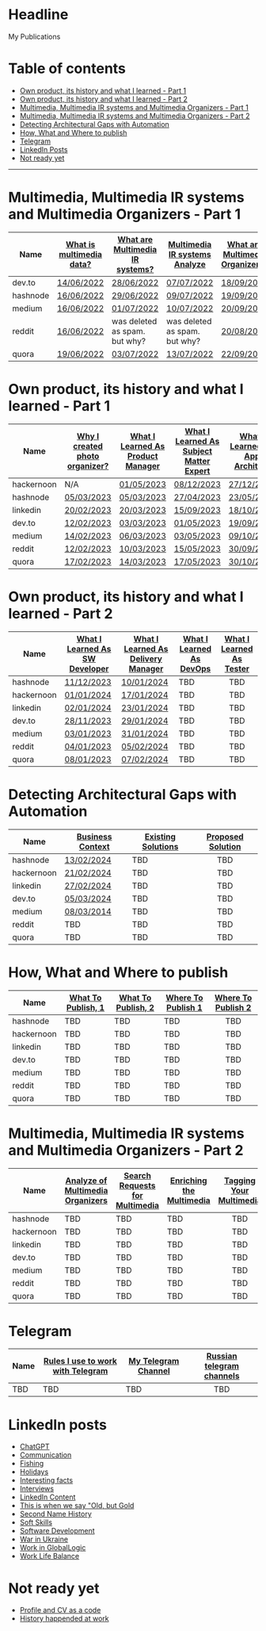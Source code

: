 # Headline
My Publications

# Table of contents
- [Own product, its history and what I learned - Part 1](./MyPublications.md#own-product-its-history-and-what-i-learned---part-1)
- [Own product, its history and what I learned - Part 2](./MyPublications.md#own-product-its-history-and-what-i-learned---part-2)
- [Multimedia, Multimedia IR systems and Multimedia Organizers - Part 1](./MyPublications.md#multimedia-multimedia-ir-systems-and-multimedia-organizers---part-1)
- [Multimedia, Multimedia IR systems and Multimedia Organizers - Part 2](./MyPublications.md#multimedia-multimedia-ir-systems-and-multimedia-organizers---part-2)
- [Detecting Architectural Gaps with Automation](./MyPublications.md#detecting-architectural-gaps-with-automation)
- [How, What and Where to publish](./MyPublications.md#how-what-and-where-to-publish)
- [Telegram](./MyPublications.md#telegram)
- [LinkedIn Posts](./MyPublications.md#linkedin-posts)
- [Not ready yet](./MyPublications.md#not-ready-yet)

---

# Multimedia, Multimedia IR systems and Multimedia Organizers - Part 1
|Name       |[What is multimedia data?](./MultimediaData.md)|[What are Multimedia IR systems?](./MultimediaIRSystems.md)|[Multimedia IR systems Analyze](./MultimediaIRSystemsAnalyze.md)|[What are Multimedia Organizers?](./MultimediaOrganizers.md)|
|-----------|-----------------------------------------------|-----------------------------------------------------------|----------------------------------------------------------------|:------------------------------------------------------------:|
|dev.to     |[14/06/2022](https://dev.to/dimanikulin/what-is-multimedia-data-111f)|[28/06/2022](https://dev.to/dimanikulin/what-are-multimedia-ir-systems-5c7nv)|[07/07/2022](https://dev.to/dimanikulin/multimedia-ir-systems-analyze-4e17)|[18/09/2022](https://dev.to/dimanikulin/what-are-the-photo-organizers-1na9)|
|hashnode   |[16/06/2022](https://dimanikulin.hashnode.dev/what-is-multimedia-data)|[29/06/2022](https://dimanikulin.hashnode.dev/what-are-multimedia-ir-systems)|[09/07/2022](https://dimanikulin.hashnode.dev/multimedia-ir-systems-analyze)|[19/09/2022](https://dimanikulin.hashnode.dev/what-are-the-photo-organizers)|
|medium     |[16/06/2022](https://medium.com/@dimanikulin_43511/what-is-multimedia-data-16c2bfdb3829)|[01/07/2022](https://medium.com/@dimanikulin_43511/what-are-multimedia-ir-systems-531366920642)|[10/07/2022](https://medium.com/@dimanikulin_43511/multimedia-ir-systems-analyze-67d40a5537c5)|[20/09/2022](https://medium.com/@dimanikulin_43511/multimedia-organizers-functions-e8def4e7d550)|
|reddit     |[16/06/2022](https://www.reddit.com/r/fva/comments/ve7188/what_is_multimedia_data/)|was deleted as spam. but why?|was deleted as spam. but why?|[20/08/2022](https://www.reddit.com/r/fva/comments/xkum82/what_are_the_multimedia_organizers/)|
|quora      |[19/06/2022](https://www.quora.com/profile/Dima-Nikulin-2/What-is-Multimedia-Data-We-live-in-the-digital-data-era-and-growing-of-the-Internet-gives-us-a-possibility-to-find-th)|[03/07/2022](https://www.quora.com/profile/Dima-Nikulin-2/What-are-Multimedia-IR-Systems-Lets-briefly-overview-the-Multimedia-IR-systems-According-to-the-Wikipedia-https)|[13/07/2022](https://www.quora.com/profile/Dima-Nikulin-2/Multimedia-IR-Systems-analyze-Let-us-compare-several-multimedia-IR-systems-by-covering-requirements-and-needs-we-identi)|[22/09/2022](https://www.quora.com/profile/Dima-Nikulin-2/What-are-the-Multimedia-Organizers-Multimedia-Organizers-functions-They-currently-perform-the-search-in-photo-set)|

# Own product, its history and what I learned - Part 1
|Name       |[Why I created photo organizer?](./WhyCreatedPhotoOrganizer.md)|[What I Learned As Product Manager](./WhatILearnedAsProductManager.md)|[What I Learned As Subject Matter Expert](./WhatILearnedAsSubjectMatterExpert.md)|[What I Learned As App Architect](./WhatILearnedAsAppArchitect.md)|
|-----------|---------------------------------------------------------------|----------------------------------------------------------------------|---------------------------------------------------------------------------------|:----------------------------------------------------------------:|
|hackernoon |N/A|[01/05/2023](https://hackernoon.com/why-i-decided-to-create-a-photo-organizer-and-what-i-learned-as-a-result)|[08/12/2023](https://hackernoon.com/what-i-learned-as-a-subject-matter-expert-while-creating-my-product)|[27/12/2023](https://hackernoon.com/everything-i-learned-as-an-application-architect-while-creating-my-product)|
|hashnode   |[05/03/2023](https://dimanikulin.hashnode.dev/why-i-decided-to-create-my-photo-organizer)|[05/03/2023](https://dimanikulin.hashnode.dev/what-i-learned-as-a-product-manager-while-creating-my-product)|[27/04/2023](https://dimanikulin.hashnode.dev/what-i-learned-as-a-subject-matter-expert-while-creating-my-product)|[23/05/2023](https://dimanikulin.hashnode.dev/what-i-learned-as-an-application-architect-while-creating-my-product)|
|linkedin   |[20/02/2023](https://www.linkedin.com/posts/dimanikulin_productengineering-photos-activity-7034072973523193856-MvF4?utm_source=share&utm_medium=member_desktop)|[20/03/2023](https://www.linkedin.com/posts/dimanikulin_activity-7043490960445480960-KIPT?utm_source=share&utm_medium=member_desktop)|[15/09/2023](https://www.linkedin.com/posts/dimanikulin_multimedia-metadata-organizers-activity-7108344168963334144-VIMY?utm_source=share&utm_medium=member_desktop)|[18/10/2023](https://www.linkedin.com/posts/dimanikulin_activity-7120300166040989696-RtLh/?utm_source=share&utm_medium=member_desktop)|
|dev.to     |[12/02/2023](https://dev.to/dimanikulin/why-i-decided-to-create-my-photo-organizer-1g7n)|[03/03/2023](https://dev.to/dimanikulin/what-i-learned-as-a-product-manager-while-creating-my-product-3fom)|[01/05/2023](https://dev.to/dimanikulin/what-i-learned-as-a-subject-matter-expert-while-creating-my-product-a42)|[19/09/2023](https://dev.to/dimanikulin/what-i-learned-as-an-application-architect-while-creating-my-product-2j7p)|
|medium     |[14/02/2023](https://medium.com/@dimanikulin_43511/why-i-decided-to-create-my-photo-organizer-84ab40565927)|[06/03/2023](https://medium.com/@dimanikulin_43511/what-i-learned-as-a-product-manager-while-creating-my-product-d2cc97b23421)|[03/05/2023](https://medium.com/@dimanikulin_43511/what-i-learned-as-a-subject-matter-expert-while-creating-my-product-bae1e32db1b4)|[09/10/2023](https://medium.com/@dimanikulin_43511/what-i-learned-as-an-application-architect-while-creating-my-product-19852d4fdc16)|
|reddit     |[12/02/2023](https://www.reddit.com/r/fva/comments/112s9q1/why_i_decided_to_create_my_photo_organizer/)|[10/03/2023](https://www.reddit.com/r/fva/comments/11nnrds/what_i_learned_as_a_product_manager_while/)|[15/05/2023](https://www.reddit.com/r/fva/comments/13i0mr6/what_i_learned_as_a_subject_matter_expert_while/)|[30/09/2023](https://www.reddit.com/r/fva/comments/16w0zr6/what_i_learned_as_an_application_architect_while/)|
|quora      |[17/02/2023](https://www.quora.com/profile/Dima-Nikulin-2/Why-I-decided-to-create-my-photo-organizer-As-a-child-I-used-to-flip-through-family-photo-album-to-see-my-relatives-w)|[14/03/2023](https://www.quora.com/profile/Dima-Nikulin-2/What-I-learned-as-a-Product-Manager-while-creating-my-product-Design-Thinking-The-first-product-I-was-thinking-about-w-2)|[17/05/2023](https://www.quora.com/profile/Dima-Nikulin-2/What-I-learned-as-a-Subject-Matter-Expert-while-creating-my-product)|[30/10/2023](https://www.quora.com/profile/Dima-Nikulin-2/What-I-learned-as-an-Application-Architect-while-creating-my-product)| 

# Own product, its history and what I learned - Part 2
|Name       |[What I Learned As SW Developer](./WhatILearnedAsSoftwareDeveloper.md)|[What I Learned As Delivery Manager](./WhatILearnedAsDeliveryManager.md)|[What I Learned As DevOps](./WhatILearnedAsDevOps.md)|[What I Learned As Tester](./WhatILearnedAsTester.md)|
|-----------|---------------------------------------------------------------|----------------------------------------------------------------------|---------------------------------------------------------------------------------|:----------------------------------------------------------------:|
|hashnode   |[11/12/2023](https://dimanikulin.hashnode.dev/what-i-learned-as-a-software-developer-while-creating-my-product)|[10/01/2024](https://dimanikulin.hashnode.dev/what-i-learned-as-a-delivery-manager-while-creating-my-product)|TBD|TBD|
|hackernoon |[01/01/2024](https://hackernoon.com/everything-i-learned-as-a-software-developer-while-creating-my-product)|[17/01/2024](https://hackernoon.com/everything-i-learned-as-a-delivery-manager-while-creating-my-product)|TBD|TBD|
|linkedin   |[02/01/2024](https://www.linkedin.com/posts/dimanikulin_softwaredevelopment-codequality-documentation-activity-7147854830793924608-rx6Q?utm_source=share&utm_medium=member_desktop)|[23/01/2024](https://www.linkedin.com/posts/dimanikulin_readme-projectmanagement-projectcontrol-activity-7155467818996506624-1bmH?utm_source=share&utm_medium=member_desktop)|TBD|TBD|
|dev.to     |[28/11/2023](https://dev.to/dimanikulin/what-i-learned-as-a-software-developer-while-creating-my-product-5a99)|[29/01/2024](https://dev.to/dimanikulin/what-i-learned-as-a-delivery-manager-while-creating-my-product-55o1)|TBD|TBD|
|medium     |[03/01/2023](https://medium.com/@dimanikulin_43511/what-i-learned-as-a-software-developer-while-creating-my-product-fc7e3ac2534b)|[31/01/2024](https://medium.com/@dimanikulin_43511/what-i-learned-as-a-delivery-manager-while-creating-my-product-b466f0eb59a9)|TBD|TBD|
|reddit     |[04/01/2023](https://www.reddit.com/r/fva/comments/18y7jhe/what_i_learned_as_a_software_developer_while/)|[05/02/2024](https://www.reddit.com/user/dimanikulin/comments/1ajaq6r/what_i_learned_as_a_delivery_manager_while/)|TBD|TBD|
|quora      |[08/01/2023](https://www.quora.com/profile/Dima-Nikulin-2/What-I-learned-as-a-Software-Developer-while-creating-my-product-Overview-This-article-delves-into-the-importance-of-c)|[07/02/2024](https://www.quora.com/profile/Dima-Nikulin-2/What-I-learned-as-a-Delivery-Manager-while-creating-my-product)|TBD|TBD| 

# Detecting Architectural Gaps with Automation
|Name       |[Business Context](./DAGBusinessContext_en.md)|[Existing Solutions](./DAGExistingSolutions.md)|[Proposed Solution](./DAGProposedSolution.md)|
|-----------|---------------------------------------------------------------|----------------------------------------------------------------------|:---------------------------------------------------------------------------------:|
|hashnode   |[13/02/2024](https://dimanikulin.hashnode.dev/detecting-architectural-gaps-with-automation-business-context)|TBD|TBD|TBD|
|hackernoon |[21/02/2024](https://hackernoon.com/detecting-architectural-gaps-with-automation-business-context)|TBD|TBD|
|linkedin   |[27/02/2024](https://www.linkedin.com/posts/dimanikulin_softwarearchitecture-architecturevisualization-activity-7168137721008308224-9LoR?utm_source=share&utm_medium=member_desktop)|TBD|TBD|
|dev.to     |[05/03/2024](https://dev.to/dimanikulin/detecting-architectural-gaps-with-automation-business-context-50ed)|TBD|TBD|
|medium     |[08/03/2014](https://medium.com/@dimanikulin_43511/detecting-architectural-gaps-with-automation-business-context-256ef701336d)|TBD|TBD|
|reddit     |TBD|TBD|TBD|
|quora      |TBD|TBD|TBD| 

# How, What and Where to publish
|Name       |[What To Publish, 1](./PublishWhat1.md)|[What To Publish, 2](./PublishWhat2.md)|[Where To Publish 1](./PublishWhere1.md)|[Where To Publish 2](./PublishWhere2.md)|
|-----------|---|---|---|:-----------:|
|hashnode   |TBD|TBD|TBD|TBD|
|hackernoon |TBD|TBD|TBD|TBD|
|linkedin   |TBD|TBD|TBD|TBD|
|dev.to     |TBD|TBD|TBD|TBD|
|medium     |TBD|TBD|TBD|TBD|
|reddit     |TBD|TBD|TBD|TBD|
|quora      |TBD|TBD|TBD|TBD| 

# Multimedia, Multimedia IR systems and Multimedia Organizers - Part 2
|Name       |[Analyze of Multimedia Organizers](./MultimediaOrganizersAnalyze.md)|[Search Requests for Multimedia](./MultimediaSearchRequests.md)|[Enriching the Multimedia](./MultimediaEnriching.md)|[Tagging Your Multimedia](./MultimediaTagging.md)|
|-----------|---------------------------------------------------------------|----------------------------------------------------------------------|---------------------------------------------------------------------------------|:----------------------------------------------------------------:|
|hashnode   |TBD|TBD|TBD|TBD|
|hackernoon |TBD|TBD|TBD|TBD|
|linkedin   |TBD|TBD|TBD|TBD|
|dev.to     |TBD|TBD|TBD|TBD|
|medium     |TBD|TBD|TBD|TBD|
|reddit     |TBD|TBD|TBD|TBD|
|quora      |TBD|TBD|TBD|TBD| 

# Telegram
|Name       |[Rules I use to work with Telegram](./MyRulesWorkingWithTg.md)|[My Telegram Channel](./MyTelegramChannel)|[Russian telegram channels](./MyRuTelegramChannels.md)|
|-----------|---------------------------------------------------------------|----------------------------------------------------------------------|:---------------------------------------------------------------------------------:|
|TBD        |TBD|TBD|TBD| 

# LinkedIn posts
- [ChatGPT](./ChatGPT_en.md)
- [Communication](./Communication_en.md)
- [Fishing](./Fishing.md)
- [Holidays](/Holidays.md)
- [Interesting facts](./InterestingFacts.md)
- [Interviews](./Interviews.md)
- [LinkedIn Content](./LinkedInContent.md)
- [This is when we say "Old, but Gold](./OldButGold.md)
- [Second Name History](./HistorySecondName.md)
- [Soft Skills](./SoftSkills.md)
- [Software Development](./SoftwareDevelopment.md)
- [War in Ukraine](./WarInUkraine.md)
- [Work in GlobalLogic](./WorkInGL.md)
- [Work Life Balance](WorkLifeBalance.md)

# Not ready yet
- [Profile and CV as a code](./ProfileAsCode.md) 
- [History happended at work](./HistoryAtWork.md)